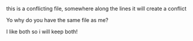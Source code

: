 this is a conflicting file, somewhere along the lines it will create a conflict

Yo why do you have the same file as me?

I like both so i will keep both!